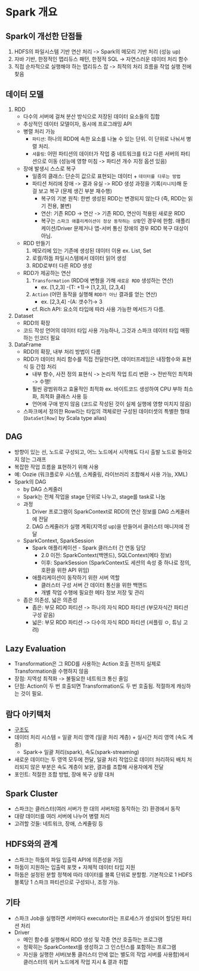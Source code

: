 # Spark 개요
## Spark이 개선한 단점들
1. HDFS의 파일시스템 기반 연산 처리 -> Spark의 메모리 기반 처리 (성능 up)
2. 자바 기반, 한정적인 맵리듀스 패턴, 한정적 SQL -> 자연스러운 데이터 처리 함수
3. 직접 순차적으로 실행해야 하는 맵리듀스 잡 -> 최적의 처리 흐름을 작업 실행 전에 찾음

## 데이터 모델
1. RDD
    * 다수의 서버에 걸쳐 분산 방식으로 저장된 데이터 요소들의 집합
    * 추상적인 데이터 모델이자, 동시에 프로그래밍 API
    * 병렬 처리 가능
        - `파티션`: 하나의 RDD에 속한 요소를 나눌 수 있는 단위. 이 단위로 나눠서 병렬 처리. 
        - `셔플링`: 어떤 파티션의 데이터가 작업 중 네트워크를 타고 다른 서버의 파티션으로 이동 (성능에 영향 미침 -> 파티션 개수 지정 옵션 있음)
    * 장애 발생시 스스로 복구
        - 일종의 클래스: 단순히 값으로 표현되는 데이터 + `데이터를 다루는 방법`
        - 파티션 처리에 장애 -> 결과 유실 -> RDD 생성 과정을 기록(`리니지`)해 둔 걸 보고 복구 (문제 생긴 부분 재수행)
            + 복구의 기본 원칙: 한번 생성된 RDD는 변경되지 않는다 (즉, RDD는 읽기 전용, 불변)
            + 연산: 기존 RDD -> 연산 -> 기존 RDD, 연산이 적용된 새로운 RDD
            + 복구는 `스파크 애플리케이션이 정상 동작하는 상황`인 경우에 한함. 애플리케이션/Driver 문제거나 앱-서버 통신 장애의 경우 RDD 복구 대상이 아님.
    * RDD 만들기
        1. 메모리에 있는 기존에 생성된 데이터 이용 ex. List, Set
        2. 로컬/하둡 파일시스템에서 데이터 읽어 생성
        3. RDD로부터 다른 RDD 생성
    * RDD가 제공하는 연산
        1. `Transformation` (RDD에 변형을 가해 `새로운 RDD` 생성하는 연산)
              + ex. [1,2,3] -(T: +1)-> [1,2,3], [2,3,4] 
        2. `Action` (어떤 동작을 실행해 `RDD가 아닌` 결과를 얻는 연산)
              + ex. [2,3,4] -(A: 갯수?)-> 3
        + cf. Rich API: 요소의 타입에 따라 사용 가능한 메서드가 다름.
2. Dataset
    * RDD의 확장
    * 코드 작성 언어의 데이터 타입 사용 가능하나, 그것과 스파크 데이터 타입 매핑하는 인코더 필요
3. DataFrame
    * RDD의 확장, 내부 처리 방법이 다름
    * RDD가 데이터 처리 함수를 직접 전달한다면, 데이터프레임은 내장함수와 표현식 등 간접 처리
        + 내부 함수, 사전 정의 표현식 -> 논리적 작업 트리 변환 -> 전반적인 최적화 -> 수행!
        + 훨씬 광범위하고 효율적인 최적화 ex. 바이트코드 생성하여 CPU 부하 최소화, 최적화 클래스 사용 등
        + 언어에 구애 받지 않음 (코드로 작성된 것이 실제 실행에 영향 미치지 않음)
    * 스파크에서 정의한 Row라는 타입의 객체로만 구성된 데이터셋의 특별한 형태 (`DataSet[Row]` by Scala type alias)

## DAG
- 방향이 있는 선, 노드로 구성되고, 어느 노드에서 시작해도 다시 출발 노드로 돌아오지 않는 그래프
- 복잡한 작업 흐름을 표현하기 위해 사용
- 예: Oozie (워크플로우 시스템, 스케줄링, 라이브러리 조합해서 사용 가능, XML)
- Spark의 DAG
    * by DAG 스케줄러
    * Spark는 전체 작업을 stage 단위로 나누고, stage를 task로 나눔
    * 과정
        1. Driver 프로그램이 SparkContext로 RDD의 연산 정보를 DAG 스케줄러에 전달
        2. DAG 스케줄러가 실행 계획(지역성 up)을 만들어서 클러스터 매니저에 전달
    * SparkContext, SparkSession
        - Spark 애플리케이션 - Spark 클러스터 간 연동 담당
            + 2.0 이전: SparkContext(백엔드), SQLContext(메타 정보)
            + 이후: SparkSession (SparkContext도 세션의 속성 중 하나로 정의, 호환을 위한 API 위임)
        - 애플리케이션이 동작하기 위한 서버 역할
            + 클러스터 구성 서버 간 데이터 통신을 위한 백엔드
            + 개별 작업 수행에 필요한 메타 정보 저장 및 관리
    * 좁은 의존성, 넓은 의존성
        - 좁은: 부모 RDD 파티션 -> 하나의 자식 RDD 파티션 (부모자식간 파티션 구성 같음)
        - 넓은: 부모 RDD 파티션 -> 다수의 자식 RDD 파티션 (셔플링 ㅇ, 튜닝 고려)

## Lazy Evaluation
- Transformation은 그 RDD를 사용하는 Action 호출 전까지 실제로 Transformation을 수행하지 않음
- 장점: 지역성 최적화 -> 불필요한 네트워크 통신 줄임
- 단점: Action이 두 번 호출되면 Transformation도 두 번 호출됨. 적절하게 캐싱하는 것이 필요.

## 람다 아키텍처
- [구조도](http://lambda-architecture.net/)
- 데이터 처리 시스템 = 일괄 처리 영역 (일괄 처리 계층) + 실시간 처리 영역 (속도 계층)
    * Spark-> 일괄 처리(spark), 속도(spark-streaming)
- 새로운 데이터는 두 영역 모두에 전달, 일괄 처리 작업으로 데이터 처리하되 배치 처리되지 않은 부분은 속도 계층이 보완, 결과를 조합해 사용자에게 전달
- 포인트: 적절한 조합 방법, 장애 복구 상황 대처

## Spark Cluster
- 스파크는 클러스터(여러 서버가 한 대의 서버처럼 동작하는 것) 환경에서 동작
- 대량 데이터를 여러 서버에 나누어 병렬 처리
- 고려할 것들: 네트워크, 장애, 스케줄링 등

## HDFS와의 관계
- 스파크는 하둡의 파일 입출력 API에 의존성을 가짐
- 하둡이 지원하는 입출력 포맷 + 자체적 데이터 타입 지원
- 하둡은 설정된 분할 정책에 따라 데이터를 블록 단위로 분할함. 기본적으로 1 HDFS 블록당 1 스파크 파티션으로 구성되나, 조정 가능.

## 기타
- 스파크 Job을 실행하면 서버마다 executor라는 프로세스가 생성되어 할당된 파티션 처리
- Driver
    * 메인 함수를 실행해서 RDD 생성 및 각종 연산 호출하는 프로그램
    * 정확히는 SparkContext를 생성하고 그 인스턴스를 포함하는 프로그램
    * 자신을 실행한 서버(보통 클러스터 안에 없는 별도의 작업 서버를 사용함)에서 클러스터의 워커 노드에게 작업 지시 & 결과 취합